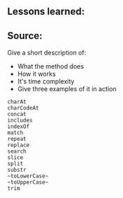 ## Lessons learned:

## Source:
Give a short description of:
* What the method does
* How it works
* It's time complexity 
* Give three examples of it in action

```
charAt
charCodeAt
concat
includes
indexOf
match
repeat
replace
search
slice
split
substr
~toLowerCase~
~toUpperCase~
trim
```
